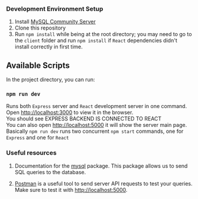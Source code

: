 ### Development Environment Setup
1. Install [MySQL Community Server](https://dev.mysql.com/downloads/mysql/)
2. Clone this repository 
3. Run `npm install` while being at the root directory; you may need to go to the `client` folder and run `npm install` if `React` dependencies didn't install correctly in first time.

## Available Scripts

In the project directory, you can run:

### `npm run dev`

Runs both `Express` server and `React` development server in one command.<br />
Open [http://localhost:3000](http://localhost:3000) to view it in the browser.<br />
You should see EXPRESS BACKEND IS CONNECTED TO REACT<br />
You can also open [http://localhost:5000](http://localhost:5000) it will show the server main page.<br />
Basically `npm run dev` runs two concurrent `npm start` commands, one for `Express` and one for `React`

### Useful resources

1. Documentation for the [mysql](https://github.com/mysqljs/mysql#preparing-queries) package. This package allows us to send SQL queries to the database.

2. [Postman](https://www.postman.com) is a useful tool to send server API requests to test your queries. Make sure to test it with [http://localhost:5000](http://localhost:5000).
